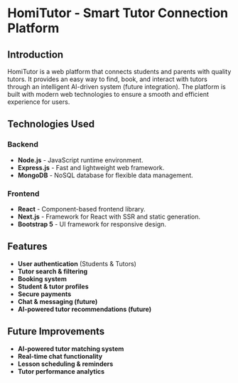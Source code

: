 # HomiTutor - Smart Tutor Connection Platform

## Introduction

HomiTutor is a web platform that connects students and parents with quality tutors. It provides an easy way to find, book, and interact with tutors through an intelligent AI-driven system (future integration). The platform is built with modern web technologies to ensure a smooth and efficient experience for users.

## Technologies Used

### **Backend**

- **Node.js** - JavaScript runtime environment.
- **Express.js** - Fast and lightweight web framework.
- **MongoDB** - NoSQL database for flexible data management.

### **Frontend**

- **React** - Component-based frontend library.
- **Next.js** - Framework for React with SSR and static generation.
- **Bootstrap 5** - UI framework for responsive design.

## Features

- **User authentication** (Students & Tutors)
- **Tutor search & filtering**
- **Booking system**
- **Student & tutor profiles**
- **Secure payments**
- **Chat & messaging (future)**
- **AI-powered tutor recommendations (future)**

## Future Improvements

- **AI-powered tutor matching system**
- **Real-time chat functionality**
- **Lesson scheduling & reminders**
- **Tutor performance analytics**
